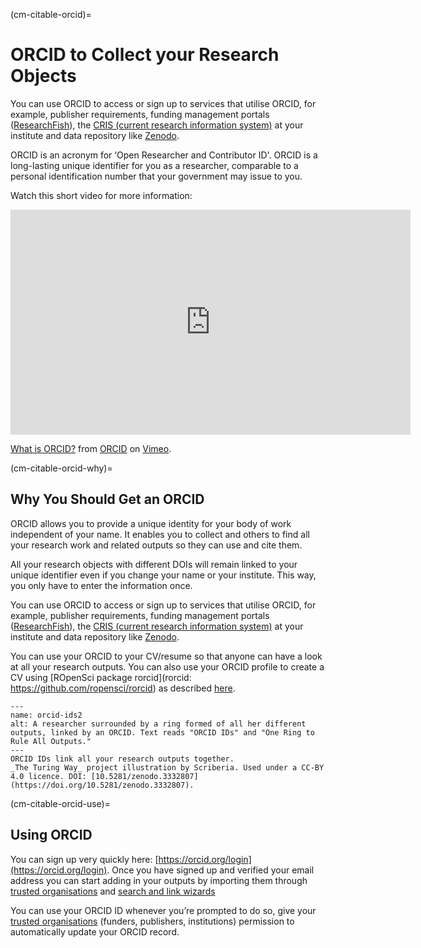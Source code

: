 (cm-citable-orcid)=
# ORCID to Collect your Research Objects

You can use ORCID to access or sign up to services that utilise ORCID, for example, publisher requirements, funding management portals ([ResearchFish](https://researchfish.com/)), the [CRIS (current research information system)](https://en.wikipedia.org/wiki/Current_research_information_system) at your institute and data repository like [Zenodo](https://zenodo.org).

ORCID is an acronym for ‘Open Researcher and Contributor ID'.
ORCID is a long-lasting unique identifier for you as a researcher, comparable to a personal identification number that your government may issue to you.

Watch this short video for more information:
<div class="video-container">
  <iframe src="https://player.vimeo.com/video/97150912" width="640" height="360" frameborder="0" allow="autoplay; fullscreen; picture-in-picture" allowfullscreen></iframe>
  <p><a href="https://vimeo.com/97150912">What is ORCID?</a> from <a href="https://vimeo.com/orcidvideos">ORCID</a> on <a href="https://vimeo.com">Vimeo</a>.</p>
</div>

(cm-citable-orcid-why)=
## Why You Should Get an ORCID

ORCID allows you to provide a unique identity for your body of work independent of your name.
It enables you to collect and others to find all your research work and related outputs so they can use and cite them.

All your research objects with different DOIs will remain linked to your unique identifier even if you change your name or your institute.
This way, you only have to enter the information once.

You can use ORCID to access or sign up to services that utilise ORCID, for example, publisher requirements, funding management portals ([ResearchFish](https://researchfish.com/)), the [CRIS (current research information system)](https://en.wikipedia.org/wiki/Current_research_information_system) at your institute and data repository like [Zenodo](https://zenodo.org).

You can use your ORCID to your CV/resume so that anyone can have a look at all your research outputs.
You can also use your ORCID profile to create a CV using [ROpenSci package rorcid](rorcid: https://github.com/ropensci/rorcid) as described [here](https://discuss.ropensci.org/t/using-rorcid-to-generate-a-website-cv/1806).

```{figure} ../../figures/orcid-ids.*
---
name: orcid-ids2
alt: A researcher surrounded by a ring formed of all her different outputs, linked by an ORCID. Text reads "ORCID IDs" and "One Ring to Rule All Outputs."
---
ORCID IDs link all your research outputs together.
_The Turing Way_ project illustration by Scriberia. Used under a CC-BY 4.0 licence. DOI: [10.5281/zenodo.3332807](https://doi.org/10.5281/zenodo.3332807).
```

(cm-citable-orcid-use)=
## Using ORCID

You can sign up very quickly here: [https://orcid.org/login](https://orcid.org/login).
Once you have signed up and verified your email address you can start adding in your outputs by importing them through [trusted organisations](https://support.orcid.org/hc/en-us/articles/360006973893) and [search and link wizards](https://support.orcid.org/hc/en-us/articles/360006973653-Add-works-by-direct-import-from-other-systems)

You can use your ORCID ID whenever you’re prompted to do so, give your [trusted organisations](https://support.orcid.org/hc/en-us/articles/360006973893) (funders, publishers, institutions) permission to automatically update your ORCID record.
